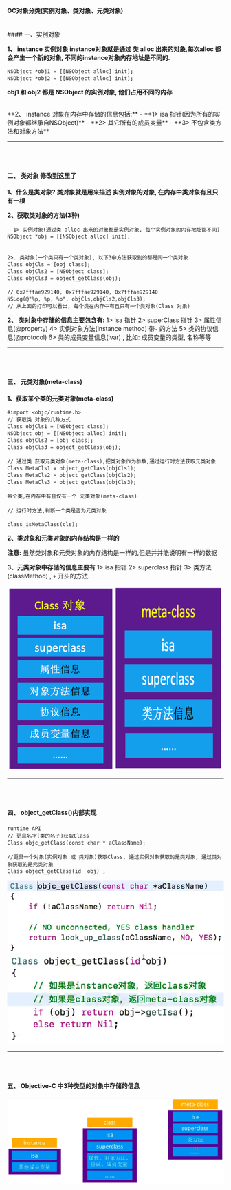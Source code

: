 #### OC对象分类(实例对象、类对象、元类对象)


<br>
#### 一、实例对象

**1、 instance 实例对象**
**instance对象就是通过 类 alloc 出来的对象,每次alloc 都会产生一个新的对象, 不同的instance对象内存地址是不同的.**
```
NSObject *obj1 = [[NSObject alloc] init];
NSObject *obj2 = [[NSObject alloc] init];
```
**obj1 和 obj2 都是 NSObject 的实例对象, 他们占用不同的内存**


<br>
**2、 instance 对象在内存中存储的信息包括:**
- **1> isa 指针(因为所有的实例对象都继承自NSObject)**
- **2> 其它所有的成员变量**
- **3> 不包含类方法和对象方法**



****
<br><br>
#### 二、 类对象  修改到这里了

**1、什么是类对象?**
**类对象就是用来描述 实例对象的对象, 在内存中类对象有且只有一根**

**2、获取类对象的方法(3种)**
```
- 1> 实例对象(通过类 alloc 出来的对象都是实例对象, 每个实例对象的内存地址都不同)
NSObject *obj = [[NSObject alloc] init];


2>. 类对象(一个类只有一个类对象), 以下3中方法获取到的都是同一个类对象
Class objCls = [obj class];
Class objCls2 = [NSObject class];
Class objCls3 = object_getClass(obj);

// 0x7fffae929140, 0x7fffae929140, 0x7fffae929140
NSLog(@"%p, %p, %p", objCls,objCls2,objCls3);
// 从上面的打印可以看出, 每个类在内存中有且只有一个类对象(Class 对象)
```

**2、 类对象中存储的信息主要包含有:**
1> isa 指针
2> superClass 指针
3> 属性信息(@property)
4> 实例对象方法(instance method) 带`-` 的方法
5> 类的协议信息(@protocol)
6> 类的成员变量信息(ivar) , 比如: 成员变量的类型, 名称等等





****
<br><br>
#### 三、 元类对象(meta-class)

**1、获取某个类的元类对象(meta-class)**
```
#import <objc/runtime.h>
// 获取类 对象的几种方式
Class objCls1 = [NSObject class];
NSObject obj = [[NSObject alloc] init];
Class objCls2 = [obj class];
Class objCls3 = object_getClass(obj);

// 通过类 获取元类对象(meta-class),把类对象作为参数,通过运行时方法获取元类对象
Class MetaCls1 = object_getClass(objCls1);
Class MetaCls2 = object_getClass(objCls2);
Class MetaCls3 = object_getClass(objCls3);

每个类,在内存中有且仅有一个 元类对象(meta-class)

// 运行时方法,判断一个类是否为元类对象

class_isMetaClass(cls);
```

**2、类对象和元类对象的内存结构是一样的**

**注意:** 
虽然类对象和元类对象的内存结构是一样的,但是并并能说明有一样的数据

**3、元类对象中存储的信息主要有**
1> isa 指针
2> superclass 指针
3> 类方法(classMethod) , `+` 开头的方法.


![](/assets/Snip20190104_9.png)



****
<br><br>
#### 四、 object_getClass()内部实现


```
runtime API
// 更具名字(类的名子)获取Class
Class objc_getClass(const char * aClassName);

//更具一个对象(实例对象 或 类对象)获取Class, 通过实例对象获取的是类对象, 通过类对象获取的是元类对象
Class object_getClass(id  obj) ;
```

![](/assets/Snip20190105_2.png)
<br>
![](/assets/Snip20190105_1.png)






****
<br><br>
#### 五、 Objective-C 中3种类型的对象中存储的信息


![](/assets/Snip20190105_3.png)


































































































































































































